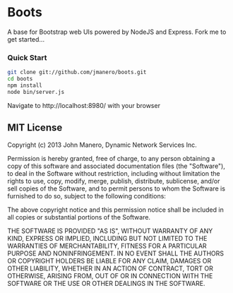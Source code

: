 Boots
=====
A base for Bootstrap web UIs powered by NodeJS and Express. Fork me to get started...

### Quick Start
```bash
git clone git://github.com/jmanero/boots.git
cd boots
npm install
node bin/server.js
```

Navigate to http://localhost:8980/ with your browser

## MIT License
Copyright (c) 2013 John Manero, Dynamic Network Services Inc.

Permission is hereby granted, free of charge, to any person obtaining a copy of
this software and associated documentation files (the "Software"), to deal in
the Software without restriction, including without limitation the rights to
use, copy, modify, merge, publish, distribute, sublicense, and/or sell copies
of the Software, and to permit persons to whom the Software is furnished to do
so, subject to the following conditions:

The above copyright notice and this permission notice shall be included in all
copies or substantial portions of the Software.

THE SOFTWARE IS PROVIDED "AS IS", WITHOUT WARRANTY OF ANY KIND, EXPRESS OR
IMPLIED, INCLUDING BUT NOT LIMITED TO THE WARRANTIES OF MERCHANTABILITY,
FITNESS FOR A PARTICULAR PURPOSE AND NONINFRINGEMENT. IN NO EVENT SHALL THE
AUTHORS OR COPYRIGHT HOLDERS BE LIABLE FOR ANY CLAIM, DAMAGES OR OTHER
LIABILITY, WHETHER IN AN ACTION OF CONTRACT, TORT OR OTHERWISE, ARISING FROM,
OUT OF OR IN CONNECTION WITH THE SOFTWARE OR THE USE OR OTHER DEALINGS IN THE
SOFTWARE.
